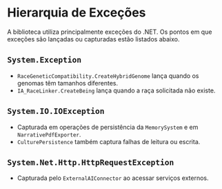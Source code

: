 # Hierarquia de Exceções

A biblioteca utiliza principalmente exceções do .NET. Os pontos em que exceções são lançadas ou capturadas estão listados abaixo.

## `System.Exception`
- `RaceGeneticCompatibility.CreateHybridGenome` lança quando os genomas têm tamanhos diferentes.
- `IA_RaceLinker.CreateBeing` lança quando a raça solicitada não existe.

## `System.IO.IOException`
- Capturada em operações de persistência da `MemorySystem` e em `NarrativePdfExporter`.
- `CulturePersistence` também captura falhas de leitura ou escrita.

## `System.Net.Http.HttpRequestException`
- Capturada pelo `ExternalAIConnector` ao acessar serviços externos.
